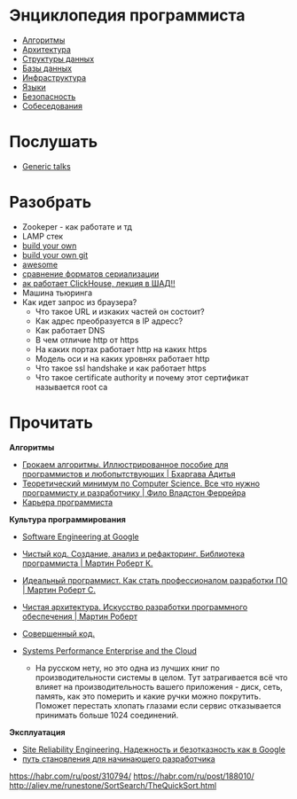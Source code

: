 # Энциклопедия программиста

- [Алгоритмы](algorithms/README.md)
- [Архитектура](architecture/README.md)
- [Структуры данных](data_stracture/README.md)
- [Базы данных](db/README.md)
- [Инфраструктура](infrastructure/README.md)
- [Языки](languages/README.md)
- [Безопасность](security/README.md)
- [Собеседования](interview/README.md)

# Послушать
- [Generic talks](https://generictalks.com/episodes/)

# Разобрать
- Zookeper - как работате и тд 
- LAMP стек
- [build your own](https://www.youtube.com/watch?v=iqsnma51YDw&list=PLkPf8WARtuMwBwL2DCEgRDKX5ecAWFPRh&index=3&t=0s)
- [build your own git](https://github.com/danistefanovic/build-your-own-x)
- [awesome](https://github.com/sindresorhus/awesome)
- [сравнение форматов сериализации](https://wiki.alopex.li/BetterThanJson)
- [ак работает ClickHouse, лекция в ШАД!!](https://www.youtube.com/watch?v=vbhSrZxm66E&list=PLQC2_0cDcSKD1y0Yc6COzhn2bzYEZaYhQ&index=5)
- Машина тьюринга
- Как идет запрос из браузера?
  - Что такое URL и изкаких частей он состоит?
  - Как адрес преобразуется в IP адресс?
  - Как работает DNS
  - В чем отличие http от https
  - На каких портах работает http на каких https
  - Модель оси и на каких уровнях работает http
  - Что такое ssl handshake и как работает https
  - Что такое certificate authority и почему этот сертификат называется root ca


# Прочитать
**Алгоритмы**
- [Грокаем алгоритмы. Иллюстрированное пособие для программистов и любопытствующих | Бхаргава Адитья](https://www.ozon.ru/context/detail/id/139296295/)
- [Теоретический минимум по Computer Science. Все что нужно программисту и разработчику | Фило Владстон Феррейра](https://www.ozon.ru/context/detail/id/144946027/)
- [Карьера программиста](https://www.piter.com/collection/all/product/kariera-programmista-6-e-izdanie-2)

**Культура программирования**
- [Software Engineering at Google](https://www.oreilly.com/library/view/software-engineering-at/9781492082781/)
- [Чистый код. Создание, анализ и рефакторинг. Библиотека программиста | Мартин Роберт К.](https://www.ozon.ru/context/detail/id/142429922/)
- [Идеальный программист. Как стать профессионалом разработки ПО | Мартин Роберт С.](https://www.ozon.ru/context/detail/id/135465064/)
- [Чистая архитектура. Искусство разработки программного обеспечения | Мартин Роберт](https://www.ozon.ru/context/detail/id/144499396/)
- [Совершенный код.](https://www.ozon.ru/context/detail/id/142768363/)

- [Systems Performance Enterprise and the Cloud](https://www.amazon.com/Systems-Performance-Enterprise-Brendan-Gregg/dp/0133390098)
  - На русском нету, но это одна из лучших книг по производительности системы в целом. Тут затрагивается всё что влияет на производительность вашего приложения - диск, сеть, память, как это померить и какие ручки можно покрутить. Поможет перестать хлопать глазами если сервис отказывается принимать больше 1024 соединений.

**Эксплуатация**
- [Site Reliability Engineering. Надежность и безотказность как в Google](https://www.piter.com/collection/soon/product/site-reliability-engineering-nadezhnost-i-bezotkaznost-kak-v-google)
- [путь становления для начинающего разработчика](https://github.com/zualex/devmap)



https://habr.com/ru/post/310794/
https://habr.com/ru/post/188010/
http://aliev.me/runestone/SortSearch/TheQuickSort.html